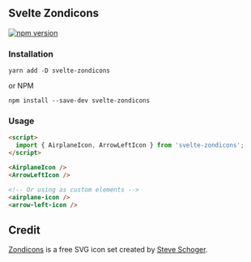 ## Svelte Zondicons

[![npm version](https://img.shields.io/npm/v/svelte-zondicons.svg?style=flat-square)](https://www.npmjs.com/package/svelte-zondicons)


### Installation

    yarn add -D svelte-zondicons

or NPM

    npm install --save-dev svelte-zondicons

### Usage

```html
<script>
  import { AirplaneIcon, ArrowLeftIcon } from 'svelte-zondicons';
</script>

<AirplaneIcon />
<ArrowLeftIcon />

<!-- Or using as custom elements -->
<airplane-icon />
<arrow-left-icon />
```

## Credit
[Zondicons](https://www.zondicons.com/) is a free SVG icon set created by [Steve Schoger](https://twitter.com/steveschoger).
